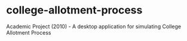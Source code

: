 # college-allotment-process
Academic Project (2010) - A desktop application for simulating College Allotment Process
